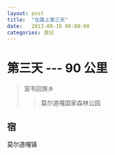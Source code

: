```yaml
---
layout: post
title:  "在路上第三天"
date:   2013-09-16 00:00:00
categories: 游记
---
```

第三天 --- 90 公里
===
> 室韦回族乡
>> 莫尔道嘎国家森林公园

宿
---
莫尔道嘎镇
